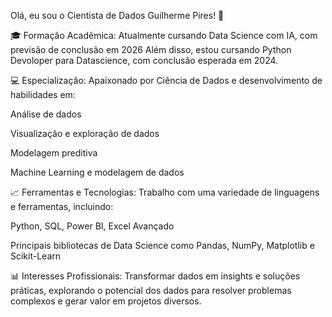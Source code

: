 Olá, eu sou o Cientista de Dados Guilherme Pires! 👋

🎓 Formação Acadêmica: Atualmente cursando Data Science com IA, com previsão de conclusão em 2026 Além disso, estou cursando Python Devoloper para Datascience, com conclusão esperada em 2024.

💻 Especialização: Apaixonado por Ciência de Dados e desenvolvimento de habilidades em:

Análise de dados

Visualização e exploração de dados

Modelagem preditiva

Machine Learning e modelagem de dados

📈 Ferramentas e Tecnologias: Trabalho com uma variedade de linguagens e ferramentas, incluindo:

Python, SQL, Power BI, Excel Avançado

Principais bibliotecas de Data Science como Pandas, NumPy, Matplotlib e Scikit-Learn

📊 Interesses Profissionais: Transformar dados em insights e soluções práticas, explorando o potencial dos dados para resolver problemas complexos e gerar valor em projetos diversos.
